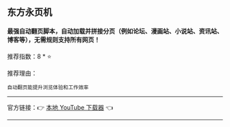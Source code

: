 ## 东方永页机

#### 最强自动翻页脚本，自动加载并拼接分页（例如论坛、漫画站、小说站、资讯站、博客等），无需规则支持所有网页！

推荐指数：8 * ⭐

推荐理由：

    自动翻页能提升浏览体验和工作效率

---



官方链接：👉 [本地 YouTube 下载器](
https://greasyfork.org/zh-CN/scripts/438684-pagetual
) 👈


---


















